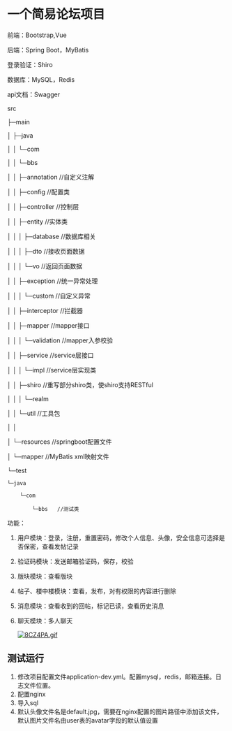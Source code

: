 # 一个简易论坛项目

前端：Bootstrap,Vue

后端：Spring Boot，MyBatis

登录验证：Shiro

数据库：MySQL，Redis

api文档：Swagger

src

├─main

│  ├─java

│  │  └─com

│  │      └─bbs

│  │          ├─annotation	//自定义注解

│  │          ├─config		//配置类

│  │          ├─controller	//控制层

│  │          ├─entity		//实体类

│  │          │  ├─database	//数据库相关

│  │          │  ├─dto		//接收页面数据

│  │          │  └─vo		//返回页面数据

│  │          ├─exception		//统一异常处理

│  │          │  └─custom 		//自定义异常

│  │          ├─interceptor	//拦截器

│  │          ├─mapper		//mapper接口

│  │          │  └─validation	//mapper入参校验

│  │          ├─service	//service层接口

│  │          │  └─impl		//service层实现类

│  │          ├─shiro			//重写部分shiro类，使shiro支持RESTful

│  │          │  └─realm		

│  │          └─util		//工具包

│  │

│  └─resources	//springboot配置文件

│      └─mapper	//MyBatis xml映射文件

└─test

    └─java
    
        └─com
        
            └─bbs	//测试类
            

功能：

1. 用户模块：登录，注册，重置密码，修改个人信息、头像，安全信息可选择是否保密，查看发帖记录

2. 验证码模块：发送邮箱验证码，保存，校验

3. 版块模块：查看版块

4. 帖子、楼中楼模块：查看，发布，对有权限的内容进行删除

5. 消息模块：查看收到的回帖，标记已读，查看历史消息

6. 聊天模块：多人聊天

   [![8CZ4PA.gif](https://s2.ax1x.com/2020/03/09/8CZ4PA.gif)](https://imgchr.com/i/8CZ4PA)

## 测试运行

1. 修改项目配置文件application-dev.yml。配置mysql，redis，邮箱连接。日志文件位置。
2. 配置nginx
3. 导入sql
4. 默认头像文件名是default.jpg，需要在nginx配置的图片路径中添加该文件，默认图片文件名由user表的avatar字段的默认值设置
